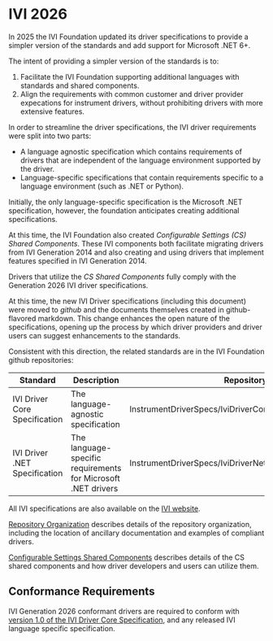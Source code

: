 # IVI 2026

In 2025 the IVI Foundation updated its driver specifications to provide a simpler version of the standards and add support for Microsoft .NET 6+.

The intent of providing a simpler version of the standards is to:

1. Facilitate the IVI Foundation supporting additional languages with standards and shared components.
2. Align the requirements with common customer and driver provider expecations for instrument drivers, without prohibiting drivers with more extensive features.

In order to streamline the driver specifications, the IVI driver requirements were split into two parts:

* A language agnostic specification which contains requirements of drivers that are independent of the language environment supported by the driver.
* Language-specific specifications that contain requirements specific to a language environment (such as .NET or Python).

Initially, the only language-specific specification is the Microsoft .NET specification, however, the foundation anticipates creating additional specifications.

At this time, the IVI Foundation also created *Configurable Settings (CS) Shared Components*. These IVI components both facilitate migrating drivers from IVI Generation 2014 and also creating and using drivers that implement features specified in IVI Generation 2014.  

Drivers that utilize the *CS Shared Components* fully comply with the Generation 2026 IVI driver specifications.

At this time, the new IVI Driver specifications (including this document) were moved to *github* and the documents themselves created in github-flavored markdown.  This change enhances the open nature of the specifications, opening up the process by which driver providers and driver users can suggest enhancements to the standards.

Consistent with this direction, the related standards are in the IVI Foundation github repositories:

| Standard | Description | Repository/file |
|---|---|---|
| IVI Driver Core Specification | The language-agnostic specification | InstrumentDriverSpecs/IviDriverCore/1.0/Spec/IviDriverCore.md |
| IVI Driver .NET Specification | The language-specific requirements for Microsoft .NET drivers | InstrumentDriverSpecs/IviDriverNet/1.0/Spec/IviDriverNet.md |

All IVI specifications are also available on the [IVI website](https://www.ivifoundation.org).

[Repository Organization](../Documentation/InstrumentDriverSpecsRepoOrg.md) describes details of the repository organization, including the location of ancillary documentation and examples of compliant drivers.

[Configurable Settings Shared Components](../Documentation/IviDotNetDriversWithCSSharedComponents.md) describes details of the CS shared components and how driver developers and users can utilize them.

## Conformance Requirements

IVI Generation 2026 conformant drivers are required to conform with [version 1.0 of the IVI Driver Core Specification](../IviDriverCore/1.0/Spec/IviDriverCore.md), and any released IVI language specific specification.
